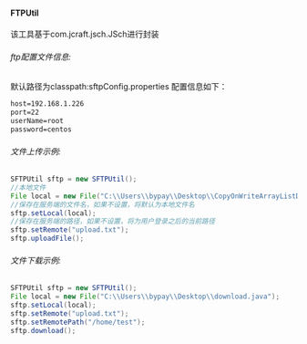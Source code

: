 #### FTPUtil
该工具基于com.jcraft.jsch.JSch进行封装
###### ftp配置文件信息:
默认路径为classpath:sftpConfig.properties
配置信息如下：
``` xml
host=192.168.1.226
port=22
userName=root
password=centos
```
###### 文件上传示例:
``` java
SFTPUtil sftp = new SFTPUtil();
//本地文件
File local = new File("C:\\Users\\bypay\\Desktop\\CopyOnWriteArrayListDemo.java");
//保存在服务端的文件名，如果不设置，将默认为本地文件名
sftp.setLocal(local);
//保存在服务端的路径，如果不设置，将为用户登录之后的当前路径
sftp.setRemote("upload.txt");
sftp.uploadFile();
```
###### 文件下载示例:
``` java
SFTPUtil sftp = new SFTPUtil();
File local = new File("C:\\Users\\bypay\\Desktop\\download.java");
sftp.setLocal(local);
sftp.setRemote("upload.txt");
sftp.setRemotePath("/home/test");
sftp.download();
```
